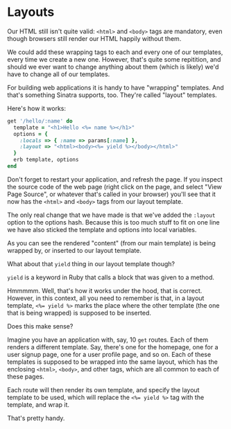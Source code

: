 # Layouts

Our HTML still isn't quite valid: `<html>` and `<body>` tags are mandatory,
even though browsers still render our HTML happily without them.

We could add these wrapping tags to each and every one of our templates,
every time we create a new one. However, that's quite some repitition, and
should we ever want to change anything about them (which is likely) we'd
have to change all of our templates.

For building web applications it is handy to have "wrapping" templates. And
that's something Sinatra supports, too. They're called "layout" templates.

Here's how it works:

```ruby
get '/hello/:name' do
  template = "<h1>Hello <%= name %></h1>"
  options = {
    :locals => { :name => params[:name] },
    :layout => "<html><body><%= yield %></body></html>"
  }
  erb template, options
end
```

Don't forget to restart your application, and refresh the page. If you inspect
the source code of the web page (right click on the page, and select "View Page
Source", or whatever that's called in your browser) you'll see that it now has
the `<html>` and `<body>` tags from our layout template.

The only real change that we have made is that we've added the `:layout` option
to the options hash. Because this is too much stuff to fit on one line we have
also sticked the template and options into local variables.

As you can see the rendered "content" (from our main template) is being wrapped
by, or inserted to our layout template.

What about that `yield` thing in our layout template though?

`yield` is a keyword in Ruby that calls a block that was given to a method.

Hmmmmm. Well, that's how it works under the hood, that is correct. However, in
this context, all you need to remember is that, in a layout template, `<%=
yield %>` marks the place where the other template (the one that is being
wrapped) is supposed to be inserted.

Does this make sense?

Imagine you have an application with, say, 10 `get` routes. Each of them
renders a different template. Say, there's one for the homepage, one for
a user signup page, one for a user profile page, and so on. Each of these
templates is supposed to be wrapped into the same layout, which has the
enclosing `<html>`, `<body>`, and other tags, which are all common to each
of these pages.

Each route will then render its own template, and specify the layout template
to be used, which will replace the `<%= yield %>` tag with the template, and
wrap it.

That's pretty handy.
